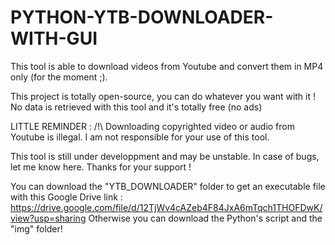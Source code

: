 # PYTHON-YTB-DOWNLOADER-WITH-GUI

This tool is able to download videos from Youtube and convert them in MP4 only (for the moment ;).

This project is totally open-source, you can do whatever you want with it !
No data is retrieved with this tool and it's totally free (no ads)

LITTLE REMINDER :
/!\ Downloading copyrighted video or audio from Youtube is illegal. I am not responsible for your use of this tool.

This tool is still under developpment and may be unstable. In case of bugs, let me know here. Thanks for your support !

You can download the "YTB_DOWNLOADER" folder to get an executable file with this Google Drive link : https://drive.google.com/file/d/12TjWv4cAZeb4F84JxA6mTqch1THOFDwK/view?usp=sharing 
Otherwise you can download the Python's script and the "img" folder!
